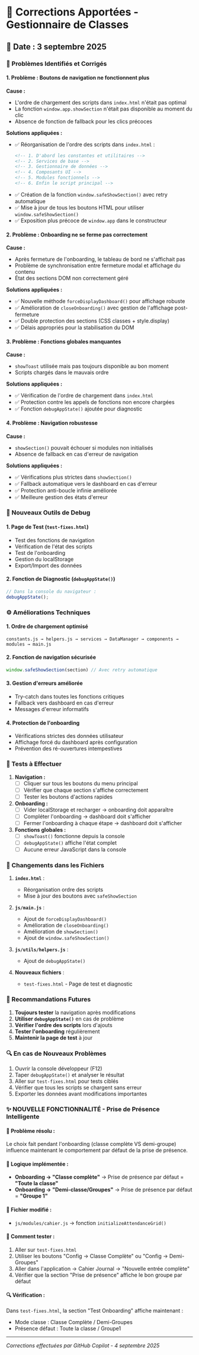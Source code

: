 # 🔧 Corrections Apportées - Gestionnaire de Classes

## 📅 Date : 3 septembre 2025

### 🐛 Problèmes Identifiés et Corrigés

#### 1. **Problème : Boutons de navigation ne fonctionnent plus**

**Cause :**
- L'ordre de chargement des scripts dans `index.html` n'était pas optimal
- La fonction `window.app.showSection` n'était pas disponible au moment du clic
- Absence de fonction de fallback pour les clics précoces

**Solutions appliquées :**
- ✅ Réorganisation de l'ordre des scripts dans `index.html` :
  ```html
  <!-- 1. D'abord les constantes et utilitaires -->
  <!-- 2. Services de base -->
  <!-- 3. Gestionnaire de données -->
  <!-- 4. Composants UI -->
  <!-- 5. Modules fonctionnels -->
  <!-- 6. Enfin le script principal -->
  ```
- ✅ Création de la fonction `window.safeShowSection()` avec retry automatique
- ✅ Mise à jour de tous les boutons HTML pour utiliser `window.safeShowSection()`
- ✅ Exposition plus précoce de `window.app` dans le constructeur

#### 2. **Problème : Onboarding ne se ferme pas correctement**

**Cause :**
- Après fermeture de l'onboarding, le tableau de bord ne s'affichait pas
- Problème de synchronisation entre fermeture modal et affichage du contenu
- État des sections DOM non correctement géré

**Solutions appliquées :**
- ✅ Nouvelle méthode `forceDisplayDashboard()` pour affichage robuste
- ✅ Amélioration de `closeOnboarding()` avec gestion de l'affichage post-fermeture
- ✅ Double protection des sections (CSS classes + style.display)
- ✅ Délais appropriés pour la stabilisation du DOM

#### 3. **Problème : Fonctions globales manquantes**

**Cause :**
- `showToast` utilisée mais pas toujours disponible au bon moment
- Scripts chargés dans le mauvais ordre

**Solutions appliquées :**
- ✅ Vérification de l'ordre de chargement dans `index.html`
- ✅ Protection contre les appels de fonctions non encore chargées
- ✅ Fonction `debugAppState()` ajoutée pour diagnostic

#### 4. **Problème : Navigation robustesse**

**Cause :**
- `showSection()` pouvait échouer si modules non initialisés
- Absence de fallback en cas d'erreur de navigation

**Solutions appliquées :**
- ✅ Vérifications plus strictes dans `showSection()`
- ✅ Fallback automatique vers le dashboard en cas d'erreur
- ✅ Protection anti-boucle infinie améliorée
- ✅ Meilleure gestion des états d'erreur

### 🔧 Nouveaux Outils de Debug

#### 1. **Page de Test** (`test-fixes.html`)
- Test des fonctions de navigation
- Vérification de l'état des scripts
- Test de l'onboarding
- Gestion du localStorage
- Export/Import des données

#### 2. **Fonction de Diagnostic** (`debugAppState()`)
```javascript
// Dans la console du navigateur :
debugAppState();
```

### ⚙️ Améliorations Techniques

#### 1. **Ordre de chargement optimisé**
```
constants.js → helpers.js → services → DataManager → components → modules → main.js
```

#### 2. **Fonction de navigation sécurisée**
```javascript
window.safeShowSection(section) // Avec retry automatique
```

#### 3. **Gestion d'erreurs améliorée**
- Try-catch dans toutes les fonctions critiques
- Fallback vers dashboard en cas d'erreur
- Messages d'erreur informatifs

#### 4. **Protection de l'onboarding**
- Vérifications strictes des données utilisateur
- Affichage forcé du dashboard après configuration
- Prévention des ré-ouvertures intempestives

### 🧪 Tests à Effectuer

1. **Navigation :**
   - [ ] Cliquer sur tous les boutons du menu principal
   - [ ] Vérifier que chaque section s'affiche correctement
   - [ ] Tester les boutons d'actions rapides

2. **Onboarding :**
   - [ ] Vider localStorage et recharger → onboarding doit apparaître
   - [ ] Compléter l'onboarding → dashboard doit s'afficher
   - [ ] Fermer l'onboarding à chaque étape → dashboard doit s'afficher

3. **Fonctions globales :**
   - [ ] `showToast()` fonctionne depuis la console
   - [ ] `debugAppState()` affiche l'état complet
   - [ ] Aucune erreur JavaScript dans la console

### 📝 Changements dans les Fichiers

1. **`index.html`** :
   - Réorganisation ordre des scripts
   - Mise à jour des boutons avec `safeShowSection`

2. **`js/main.js`** :
   - Ajout de `forceDisplayDashboard()`
   - Amélioration de `closeOnboarding()`
   - Amélioration de `showSection()`
   - Ajout de `window.safeShowSection()`

3. **`js/utils/helpers.js`** :
   - Ajout de `debugAppState()`

4. **Nouveaux fichiers** :
   - `test-fixes.html` - Page de test et diagnostic

### 🎯 Recommandations Futures

1. **Toujours tester** la navigation après modifications
2. **Utiliser `debugAppState()`** en cas de problème
3. **Vérifier l'ordre des scripts** lors d'ajouts
4. **Tester l'onboarding** régulièrement
5. **Maintenir la page de test** à jour

### 🔍 En cas de Nouveaux Problèmes

1. Ouvrir la console développeur (F12)
2. Taper `debugAppState()` et analyser le résultat
3. Aller sur `test-fixes.html` pour tests ciblés
4. Vérifier que tous les scripts se chargent sans erreur
5. Exporter les données avant modifications importantes

### ✨ **NOUVELLE FONCTIONNALITÉ** - Prise de Présence Intelligente

#### 🎯 **Problème résolu :**
Le choix fait pendant l'onboarding (classe complète VS demi-groupe) influence maintenant le comportement par défaut de la prise de présence.

#### 🔧 **Logique implémentée :**
- **Onboarding → "Classe complète"** → Prise de présence par défaut = **"Toute la classe"**
- **Onboarding → "Demi-classe/Groupes"** → Prise de présence par défaut = **"Groupe 1"**

#### 📍 **Fichier modifié :**
- `js/modules/cahier.js` → fonction `initializeAttendanceGrid()`

#### 🧪 **Comment tester :**
1. Aller sur `test-fixes.html`
2. Utiliser les boutons "Config → Classe Complète" ou "Config → Demi-Groupes"
3. Aller dans l'application → Cahier Journal → "Nouvelle entrée complète"
4. Vérifier que la section "Prise de présence" affiche le bon groupe par défaut

#### 🔍 **Vérification :**
Dans `test-fixes.html`, la section "Test Onboarding" affiche maintenant :
- Mode classe : Classe Complète / Demi-Groupes  
- Présence défaut : Toute la classe / Groupe1

---

*Corrections effectuées par GitHub Copilot - 4 septembre 2025*
